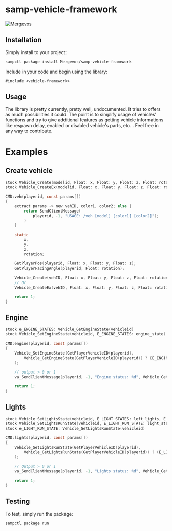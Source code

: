 # samp-vehicle-framework

[![Mergevos](https://img.shields.io/badge/Mergevos-samp--vehicle--framework-2f2f2f.svg?style=for-the-badge)](https://github.com/Mergevos/samp-vehicle-framework)

## Installation

Simply install to your project:

```bash
sampctl package install Mergevos/samp-vehicle-framework
```

Include in your code and begin using the library:

```pawn
#include <vehicle-framework>
```

## Usage

The library is pretty currently, pretty well, undocumented. It tries to offers as much possibilities it could. The point is to simplify usage of vehicles' functions and try to give additional features as getting vehicle informations like respawn delay, enabled or disabled vehicle's parts, etc...
Feel free in any way to contribute.

# Examples
## Create vehicle
```c
stock Vehicle_Create(modelid, Float: x, Float: y, Float: z, Float: rotation, color1, color2, respawn_delay, interior, virtual_world)
stock Vehicle_CreateEx(modelid, Float: x, Float: y, Float: z, Float: rotation, color1, color2, respawn_delay, interior, virtual_world, Float: health, const plate[MAX_NUMBER_PLATE])

CMD:veh(playerid, const params[])
{
    extract params -> new vehID, color1, color2; else {
        return SendClientMessage(
            playerid, -1, "USAGE: /veh [model] [color1] [color2]");
        )
    }
    
    static
        x,
        y,
        z,
        rotation;
        
    GetPlayerPos(playerid, Float: x, Float: y, Float: z);
    GetPlayerFacingAngle(playerid, Float: rotation);
    
    Vehicle_Create(vehID, Float: x, Float: y, Float: z, Float: rotation, color1, color2, 0, 0, 0);
    // Or
    Vehicle_CreateEx(vehID, Float: x, Float: y, Float: z, Float: rotation, color1, color2, 0, 0, 0, Float: 999.0, "My Vehicle");

    return 1;
}
```
## Engine
```c
stock e_ENGINE_STATES: Vehicle_GetEngineState(vehicleid)
stock Vehicle_SetEngineState(vehicleid, E_ENGINE_STATES: engine_state)

CMD:engine(playerid, const params[])
{
    Vehicle_SetEngineState(GetPlayerVehicleID(playerid),
        Vehicle_GetEngineState(GetPlayerVehicleID(playerid)) ? (E_ENGINE_STATE_OFF) : (E_ENGINE_STATE_ON)
    );
    
    // output > 0 or 1
    va_SendClientMessage(playerid, -1, "Engine status: %d", Vehicle_GetEngineState(GetPlayerVehicleID(playerid)));

    return 1;
}
```
## Lights
```c
stock Vehicle_SetLightsState(vehicleid, E_LIGHT_STATES: left_lights, E_LIGHT_STATES: right_lights, E_LIGHT_STATES: back_lights)
stock Vehicle_SetLightsRunState(vehicleid, E_LIGHT_RUN_STATE: light_state)
stock e_LIGHT_RUN_STATE: Vehicle_GetLightsRunState(vehicleid)

CMD:lights(playerid, const params[])
{
    Vehicle_SetLightsRunState(GetPlayerVehicleID(playerid),
        Vehicle_GetLightsRunState(GetPlayerVehicleID(playerid)) ? (E_LIGHTS_OFF) : (E_LIGHTS_ON)
    );
  
    // Output > 0 or 1
    va_SendClientMessage(playerid, -1, "Lights status: %d", Vehicle_GetLightsRunState(GetPlayerVehicleID(playerid)));

    return 1;
}
```

## Testing

To test, simply run the package:

```bash
sampctl package run
```
